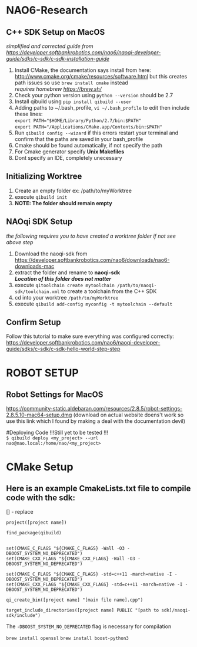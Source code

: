 # NAO6-Research

## C++ SDK Setup on MacOS 
*simplified and corrected guide from https://developer.softbankrobotics.com/nao6/naoqi-developer-guide/sdks/c-sdk/c-sdk-installation-guide*
1. Install CMake, the documentation says install from here: http://www.cmake.org/cmake/resources/software.html
   but this creates path issues so use `brew install cmake` instead \
   *requires homebrew https://brew.sh/*
2. Check your python version using `python --version` should be 2.7
3. Install qibuild using `pip install qibuild --user`
4. Adding paths to ~/.bash_profile, `vi ~/.bash_profile` to edit then include these lines:\
  `export PATH="$HOME/Library/Python/2.7/bin:$PATH"`\
  `export PATH="/Applications/CMake.app/Contents/bin:$PATH"`
5. Run `qibuild config --wizard` if this errors restart your terminal and confirm that the paths are saved in your bash_profile
6. Cmake should be found automatically, if not specify the path
7. For Cmake generator specify **Unix Makefiles**
8. Dont specify an IDE, completely unecessary

## Initializing Worktree
1. Create an empty folder ex: /path/to/myWorktree
2. execute `qibuild init`
3. **NOTE: The folder should remain empty**

## NAOqi SDK Setup
*the following requires you to have created a worktree folder if not see above step*
1. Download the naoqi-sdk from https://developer.softbankrobotics.com/nao6/downloads/nao6-downloads-mac
2. extract the folder and rename to **naoqi-sdk** \
   ***Location of this folder does not matter*** 
3. execute `qitoolchain create mytoolchain /path/to/naoqi-sdk/toolchain.xml` to create a toolchain from the C++ SDK
4. cd into your worktree `/path/to/myWorktree`
5. execute `qibuild add-config myconfig -t mytoolchain --default`

## Confirm Setup
Follow this tutorial to make sure everything was configured correctly: \
https://developer.softbankrobotics.com/nao6/naoqi-developer-guide/sdks/c-sdk/c-sdk-hello-world-step-step

# ROBOT SETUP
## Robot Settings for MacOS
https://community-static.aldebaran.com/resources/2.8.5/robot-settings-2.8.5.10-mac64-setup.dmg (download on actual website doens't work so use this link which I found by making a deal with the documentation devil)

#Deploying Code
!!!Still yet to be tested !!!\
`$ qibuild deploy <my_project> --url nao@nao.local:/home/nao/<my_project>`

# CMake Setup
## Here is an example CmakeLists.txt file to compile code with the sdk:
[] - replace
```cmake_minimum_required(VERSION 2.8)
project([project name])

find_package(qibuild)


set(CMAKE_C_FLAGS "${CMAKE_C_FLAGS} -Wall -O3 -DBOOST_SYSTEM_NO_DEPRECATED")
set(CMAKE_CXX_FLAGS "${CMAKE_CXX_FLAGS} -Wall -O3 -DBOOST_SYSTEM_NO_DEPRECATED")

set(CMAKE_C_FLAGS "${CMAKE_C_FLAGS} -std=c++11 -march=native -I -DBOOST_SYSTEM_NO_DEPRECATED")
set(CMAKE_CXX_FLAGS "${CMAKE_CXX_FLAGS} -std=c++11 -march=native -I -DBOOST_SYSTEM_NO_DEPRECATED")

qi_create_bin([project name] "[main file name].cpp")

target_include_directories([project name] PUBLIC "[path to sdk]/naoqi-sdk/include")
```
The `-DBOOST_SYSTEM_NO_DEPRECATED` flag is necessary for compilation

`brew install openssl`
`brew install boost-python3`
